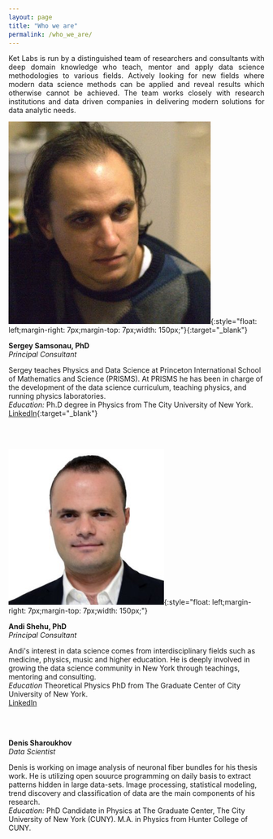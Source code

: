 ```yaml
---
layout: page
title: "Who we are"
permalink: /who_we_are/
---
```

<p style="text-align: justify;">
Ket Labs is run by a distinguished team of researchers and consultants with deep domain knowledge who teach, mentor and apply data science methodologies to various fields. Actively looking for new fields where modern data science methods can be applied and reveal results which otherwise cannot be achieved. The team works closely with research institutions and data driven companies in delivering  modern solutions for data analytic needs.        
</p>

![](/images/Sergey.jpg){:style="float: left;margin-right: 7px;margin-top: 7px;width: 150px;"}{:target="_blank"}

**Sergey Samsonau, PhD**       
*Principal Consultant*

Sergey teaches Physics and Data Science at Princeton International School
of Mathematics and Science (PRISMS). At PRISMS he has been in charge of the development of the data science curriculum, teaching physics, and running physics laboratories.     
*Education:* Ph.D degree in Physics from The City University of New York.        
[LinkedIn](https://www.linkedin.com/in/ssamsonau){:target="_blank"}

<br />
<br />

     

![](/images/Andi.jpg){:style="float: left;margin-right: 7px;margin-top: 7px;width: 150px;"}

**Andi Shehu, PhD**     
*Principal Consultant*

Andi's interest in data science comes from interdisciplinary fields such as medicine, physics, music and higher education. He is deeply involved in growing the data science community in New York through teachings, mentoring and consulting.     
*Education* Theoretical Physics PhD from The Graduate Center of City University of New York.   
[LinkedIn](https://www.linkedin.com/in/andi-shehu-phd-63304466)


<br />
<br />


**Denis Sharoukhov**       
*Data Scientist*   

Denis is working on image analysis of neuronal fiber bundles for his thesis work. He is utilizing open souurce programming on daily basis to extract patterns hidden in large data-sets. Image processing, statistical modeling, trend discovery and classification of data are the main components of his research.      
*Education:*  PhD Candidate in Physics at The Graduate Center, The City University of New York (CUNY). M.A. in Physics from Hunter College of CUNY.   
